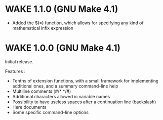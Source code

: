 # WAKE 1.1.0 (GNU Make 4.1) #
- Added the $(=) function, which allows for specifying any kind of mathematical infix expression

# WAKE 1.0.0 (GNU Make 4.1) #
Initial release.
 
Features :

- Tenths of extension functions, with a small framework for implementing additional ones, and a summary command-line help
- Multiline comments (#/\* */#)
- Additional characters allowed in variable names
- Possibility to have useless spaces after a continuation line (backslash)
- Here documents
- Some specific command-line options
